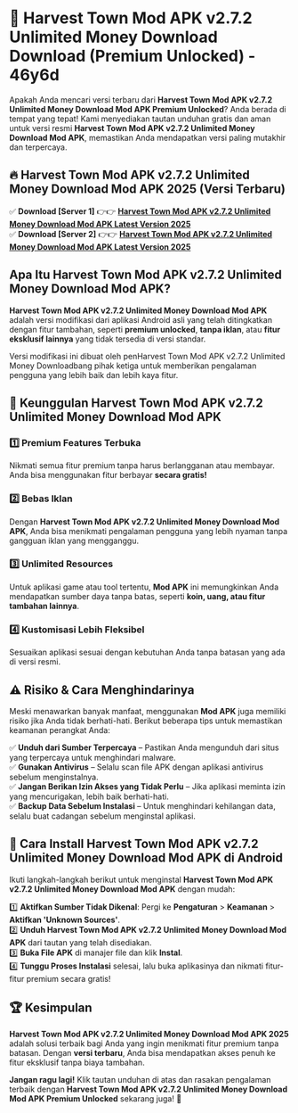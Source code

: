 # 🎯 Harvest Town Mod APK v2.7.2 Unlimited Money Download  Download (Premium Unlocked) -  46y6d

Apakah Anda mencari versi terbaru dari **Harvest Town Mod APK v2.7.2 Unlimited Money Download Mod APK Premium Unlocked**? Anda berada di tempat yang tepat! Kami menyediakan tautan unduhan gratis dan aman untuk versi resmi **Harvest Town Mod APK v2.7.2 Unlimited Money Download Mod APK**, memastikan Anda mendapatkan versi paling mutakhir dan terpercaya.

## 🔥 Harvest Town Mod APK v2.7.2 Unlimited Money Download Mod APK 2025 (Versi Terbaru)

✅ **Download [Server 1]** 👉👉 [**Harvest Town Mod APK v2.7.2 Unlimited Money Download Mod APK Latest Version 2025**](https://momento.my/?title=Harvest_Town_Mod_APK_v2.7.2_Unlimited_Money_Download)  
✅ **Download [Server 2]** 👉👉 [**Harvest Town Mod APK v2.7.2 Unlimited Money Download Mod APK Latest Version 2025**](https://momento.my/?title=Harvest_Town_Mod_APK_v2.7.2_Unlimited_Money_Download)  

## Apa Itu Harvest Town Mod APK v2.7.2 Unlimited Money Download Mod APK?

**Harvest Town Mod APK v2.7.2 Unlimited Money Download Mod APK** adalah versi modifikasi dari aplikasi Android asli yang telah ditingkatkan dengan fitur tambahan, seperti **premium unlocked**, **tanpa iklan**, atau **fitur eksklusif lainnya** yang tidak tersedia di versi standar.

Versi modifikasi ini dibuat oleh penHarvest Town Mod APK v2.7.2 Unlimited Money Downloadbang pihak ketiga untuk memberikan pengalaman pengguna yang lebih baik dan lebih kaya fitur.

## 🎯 Keunggulan Harvest Town Mod APK v2.7.2 Unlimited Money Download Mod APK

### 1️⃣ Premium Features Terbuka
Nikmati semua fitur premium tanpa harus berlangganan atau membayar. Anda bisa menggunakan fitur berbayar **secara gratis!**

### 2️⃣ Bebas Iklan
Dengan **Harvest Town Mod APK v2.7.2 Unlimited Money Download Mod APK**, Anda bisa menikmati pengalaman pengguna yang lebih nyaman tanpa gangguan iklan yang mengganggu.

### 3️⃣ Unlimited Resources
Untuk aplikasi game atau tool tertentu, **Mod APK** ini memungkinkan Anda mendapatkan sumber daya tanpa batas, seperti **koin, uang, atau fitur tambahan lainnya**.

### 4️⃣ Kustomisasi Lebih Fleksibel
Sesuaikan aplikasi sesuai dengan kebutuhan Anda tanpa batasan yang ada di versi resmi.

## ⚠️ Risiko & Cara Menghindarinya

Meski menawarkan banyak manfaat, menggunakan **Mod APK** juga memiliki risiko jika Anda tidak berhati-hati. Berikut beberapa tips untuk memastikan keamanan perangkat Anda:

✅ **Unduh dari Sumber Terpercaya** – Pastikan Anda mengunduh dari situs yang terpercaya untuk menghindari malware.  
✅ **Gunakan Antivirus** – Selalu scan file APK dengan aplikasi antivirus sebelum menginstalnya.  
✅ **Jangan Berikan Izin Akses yang Tidak Perlu** – Jika aplikasi meminta izin yang mencurigakan, lebih baik berhati-hati.  
✅ **Backup Data Sebelum Instalasi** – Untuk menghindari kehilangan data, selalu buat cadangan sebelum menginstal aplikasi.

## 📌 Cara Install Harvest Town Mod APK v2.7.2 Unlimited Money Download Mod APK di Android

Ikuti langkah-langkah berikut untuk menginstal **Harvest Town Mod APK v2.7.2 Unlimited Money Download Mod APK** dengan mudah:

1️⃣ **Aktifkan Sumber Tidak Dikenal**: Pergi ke **Pengaturan** > **Keamanan** > **Aktifkan 'Unknown Sources'**.  
2️⃣ **Unduh Harvest Town Mod APK v2.7.2 Unlimited Money Download Mod APK** dari tautan yang telah disediakan.  
3️⃣ **Buka File APK** di manajer file dan klik **Instal**.  
4️⃣ **Tunggu Proses Instalasi** selesai, lalu buka aplikasinya dan nikmati fitur-fitur premium secara gratis!

## 🏆 Kesimpulan

**Harvest Town Mod APK v2.7.2 Unlimited Money Download Mod APK 2025** adalah solusi terbaik bagi Anda yang ingin menikmati fitur premium tanpa batasan. Dengan **versi terbaru**, Anda bisa mendapatkan akses penuh ke fitur eksklusif tanpa biaya tambahan.

**Jangan ragu lagi!** Klik tautan unduhan di atas dan rasakan pengalaman terbaik dengan **Harvest Town Mod APK v2.7.2 Unlimited Money Download Mod APK Premium Unlocked** sekarang juga! 🚀
